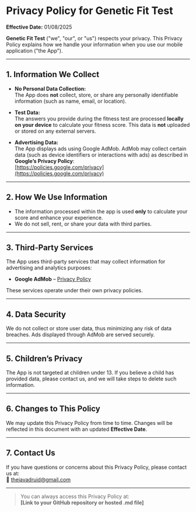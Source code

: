 # Privacy Policy for Genetic Fit Test

**Effective Date:** 01/08/2025

**Genetic Fit Test** ("we", "our", or "us") respects your privacy. This Privacy Policy explains how we handle your information when you use our mobile application ("the App").

---

## 1. Information We Collect

- **No Personal Data Collection:**  
  The App does **not** collect, store, or share any personally identifiable information (such as name, email, or location).  

- **Test Data:**  
  The answers you provide during the fitness test are processed **locally on your device** to calculate your fitness score. This data is **not** uploaded or stored on any external servers.

- **Advertising Data:**  
  The App displays ads using Google AdMob. AdMob may collect certain data (such as device identifiers or interactions with ads) as described in **Google’s Privacy Policy**:  
  [https://policies.google.com/privacy](https://policies.google.com/privacy)

---

## 2. How We Use Information

- The information processed within the app is used **only** to calculate your score and enhance your experience.  
- We do not sell, rent, or share your data with third parties.

---

## 3. Third-Party Services

The App uses third-party services that may collect information for advertising and analytics purposes:

- **Google AdMob** – [Privacy Policy](https://policies.google.com/privacy)

These services operate under their own privacy policies.

---

## 4. Data Security

We do not collect or store user data, thus minimizing any risk of data breaches. Ads displayed through AdMob are served securely.

---

## 5. Children’s Privacy

The App is not targeted at children under 13. If you believe a child has provided data, please contact us, and we will take steps to delete such information.

---

## 6. Changes to This Policy

We may update this Privacy Policy from time to time. Changes will be reflected in this document with an updated **Effective Date**.

---

## 7. Contact Us

If you have questions or concerns about this Privacy Policy, please contact us at:  
📧 thejavadruid@gmail.com

---

> You can always access this Privacy Policy at:  
> **[Link to your GitHub repository or hosted .md file]**
